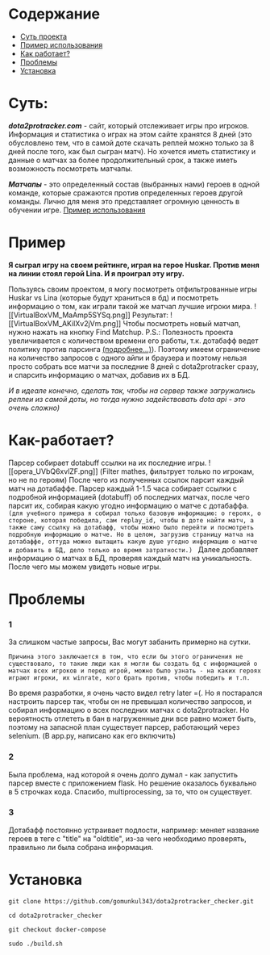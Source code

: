 # Содержание
- [Суть проекта](#cуть)
- [Пример использования](#Пример)
- [Как работает?](#Как-работает?)
- [Проблемы](#Проблемы)
- [Установка](#Установка)
# Суть:
___dota2protracker.com___ - сайт, который отслеживает игры про игроков. Информация и статистика о играх на этом сайте хранятся 8 дней (это обусловлено тем, что в самой доте скачать реплей можно только за 8 дней после того, как был сыгран матч). Но хочется иметь статистику и данные о матчах за более продолжительный срок, а также иметь возможность посмотреть матчапы. 

___Матчапы___ - это определенный состав (выбранных нами) героев в одной команде, которые сражаются против определенных героев другой команды. Лично для меня это представляет огромную ценность в обучении игре. [Пример использования](#Пример) 
# Пример 
__Я сыграл игру на своем рейтинге, играя на герое Huskar. Против меня на линии стоял герой Lina. И я проиграл эту игру.__

Пользуясь своим проектом, я могу посмотреть отфильтрованные игры Huskar vs Lina (которые будут храниться в бд) и посмотреть информацию о том, как играли такой же матчап лучшие игроки мира. 
![[VirtualBoxVM_MaAmp5SYSq.png]]
Результат:
![[VirtualBoxVM_AKilXv2jVm.png]]
Чтобы посмотреть новый матчап, нужно нажать на кнопку Find Matchup.
P.S.: 
Полезность проекта увеличивается с количеством времени его работы, т.к. дотабафф ведет политику против парсинга [(подробнее...)](https://www.dotabuff.com/robots.txt)). Поэтому имеем ограничение на количество запросов с одного айпи и браузера и поэтому нельзя просто собрать все матчи за последние 8 дней с dota2protracker сразу, и спарсить информацию о матчах, добавив их в БД.

_И в идеале конечно, сделать так, чтобы на сервер также загружались реплеи из самой доты, но тогда нужно задействовать dota api - это очень сложно)_
# Как-работает?
Парсер собирает dotabuff ссылки на их последние игры. 
![[opera_UVbQ6xvlZF.png]]
(Filter mathes, фильтрует только по игрокам, но не по героям)
После чего из полученных ссылок парсит каждый матч на дотабаффе. 
Парсер каждый 1-1.5 часа собирает ссылки с подробной информацией (dotabuff) об последних матчах, после чего парсит их, собирая какую угодно информацию о матче с дотабаффа.
`(для учебного примера я собирал только базовую информацию: о героях, о стороне, которая победила, сам replay_id, чтобы в доте найти матч, а также саму ссылку на дотабафф, чтобы можно было перейти и посмотреть подробную информацию о матче. Но в целом, загрузив страницу матча на дотабаффе, оттуда можно вытащить какую душе угодно информацию о матче и добавить в БД, дело только во время затратности.)
`
Далее добавляет информацию о матчах в БД, проверяя каждый матч на уникальность. После чего мы можем увидеть новые игры.
# Проблемы
### 1
За слишком частые запросы, Вас могут забанить примерно на сутки.

`
Причина этого заключается в том, что если бы этого ограничения не существовало, то такие люди как я могли бы создать бд с информацией о матчах всех игроков и перед игрой, можно было узнать - на каких героях играют игроки, их winrate, кого брать против, чтобы победить и т.п. 
`

Во время разработки, я очень часто видел retry later =(. Но я постарался настроить парсер так, чтобы он не превышал количество запросов, и собирал информацию о всех последних матчах c dota2protracker. Но вероятность отлететь в бан в нагруженные дни все равно может быть, поэтому на запасной план существует парсер, работающий через selenium. (В app.py, написано как его включить)
### 2
Была проблема, над которой я очень долго думал - как запустить парсер вместе с приложением flask. Но решение оказалось буквально в 5 строчках кода. Спасибо, multiprocessing, за то, что он существует.
### 3
Дотабафф постоянно устраивает подлости, например: меняет название героев в теге с "title" на "oldtitle", из-за чего необходимо проверять, правильно ли была собрана информация.
# Установка
`git clone https://github.com/gomunkul343/dota2protracker_checker.git`

`cd dota2protracker_checker`

`git checkout docker-compose`

`sudo ./build.sh`
